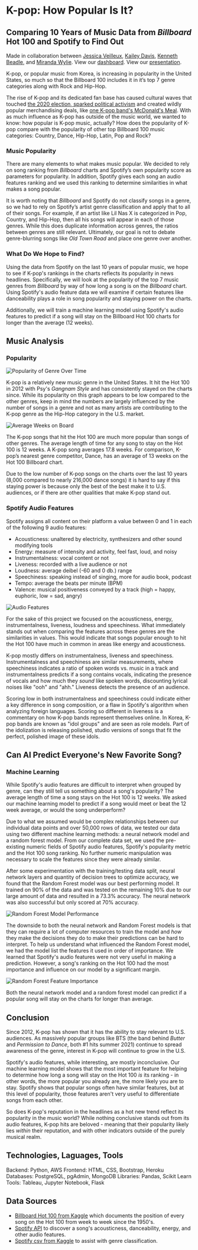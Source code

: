 # K-pop: How Popular Is It?
## Comparing 10 Years of Music Data from *Billboard* Hot 100 and Spotify to Find Out
Made in collaboration between [Jessica Veilleux](https://github.com/jveilleux2314), [Kailey Davis](https://github.com/kaileymd), [Kenneth Beadle](https://github.com/K-Beadle), and [Miranda Wylie](https://github.com/mirandawylie). View our [dashboard](https://k-pop-pop.herokuapp.com/). View our [presentation](https://docs.google.com/presentation/d/18R-miYkgG67zDTOXOeS0VitBn73jQj7eH99ADQq1drc/edit?usp=sharing).

K-pop, or popular music from Korea, is increasing in popularity in the United States, so much so that the Billboard 100 includes it in it’s top 7 genre categories along with Rock and Hip-Hop.

The rise of K-pop and its dedicated fan base has caused cultural waves that touched [the 2020 election, sparked political activism](https://www.cnn.com/2020/06/22/asia/k-pop-fandom-activism-intl-hnk/index.html) and created wildly popular merchandising deals, like [one K-pop band's McDonald's Meal](https://www.businessinsider.com/mcdonalds-bts-meal-drives-traffic-to-restaurants-over-travis-scott-meal-2021-6). With as much influence as K-pop has outside of the music world, we wanted to know: how popular is K-pop music, actually? How does the popularity of K-pop compare with the popularity of other top Billboard 100 music categories: Country, Dance, Hip-Hop, Latin, Pop and Rock?

### Music Popularity
There are many elements to what makes music popular. We decided to rely on song ranking from *Billboard* charts and Spotify’s own popularity score as parameters for popularity. In addition, Spotify gives each song an audio features ranking and we used this ranking to determine similarities in what makes a song popular.

It is worth noting that *Billboard* and Spotify do not classify songs in a genre, so we had to rely on Spotify’s artist genre classification and apply that to all of their songs. For example, if an artist like Lil Nas X is categorized in Pop, Country, and Hip-Hop, then all his songs will appear in each of those genres. While this does duplicate information across genres, the ratios between genres are still relevant. Ultimately, our goal is not to debate genre-blurring songs like *Old Town Road* and place one genre over another.

### What Do We Hope to Find?
Using the data from Spotify on the last 10 years of popular music, we hope to see if K-pop's rankings in the charts reflects its popularity in news headlines. Specifically, we will look at the popularity of the top 7 music genres from *Billboard* by way of how long a song is on the *Billboard* chart. Using Spotify's audio feature data we will examine if certain features like danceability plays a role in song popularity and staying power on the charts.

Additionally, we will train a machine learning model using Spotify's audio features to predict if a song will stay on the Billboard Hot 100 charts for longer than the average (12 weeks).


## Music Analysis

### Popularity
![Popularity of Genre Over Time](/Kailey/Images/Genre_over_time.png)

K-pop is a relatively new music genre in the United States. It hit the Hot 100 in 2012 with Psy's *Gangnam Style* and has consistently stayed on the charts since. While its popularity on this graph appears to be low compared to the other genres, keep in mind the numbers are largely influenced by the number of songs in a genre and not as many artists are contributing to the K-pop genre as the Hip-Hop category in the U.S. market.

![Average Weeks on Board](/Kailey/Images/Avg_Weeks_on_Board.png)

The K-pop songs that hit the Hot 100 are much more popular than songs of other genres. The average length of time for any song to stay on the Hot 100 is 12 weeks. A K-pop song averages 17.8 weeks. For comparison, K-pop’s nearest genre competitor, Dance, has an  average of 13 weeks on the Hot 100 Billboard chart.

Due to the low number of K-pop songs on the charts over the last 10 years (8,000 compared to nearly 216,000 dance songs) it is hard to say if this staying power is because only the best of the best make it to U.S. audiences, or if there are other qualities that make K-pop stand out.

### Spotify Audio Features
Spotify assigns all content on their platform a value between 0 and 1 in each of the following 9 audio features:
- Acousticness: unaltered by electricity, synthesizers and other sound modifying tools
- Energy: measure of intensity and activity, feel fast, loud, and noisy
- Instrumentalness: vocal content or not
- Liveness: recorded with a live audience or not
- Loudness: average deibel (-60 and 0 db.) range
- Speechiness: speaking instead of singing, more for audio book, podcast
- Tempo: average the beats per minute (BPM)
- Valence: musical positiveness conveyed by a track (high = happy, euphoric, low = sad, angry)

![Audio Features](Kailey/Images/Audio_Features.png)

For the sake of this project we focused on the acousticness, energy, instrumentalness, liveness, loudness and speechiness. What immediately stands out when comparing the features across these genres are the similarities in values. This would indicate that songs popular enough to hit the Hot 100 have much in common in areas like energy and acousticness.

K-pop mostly differs on instrumentalness, liveness and speechiness. Instrumentalness and speechiness are similar measurements, where speechiness indicates a ratio of spoken words vs. music in a track and instrumentalness predicts if a song contains vocals, indicating the presence of vocals and how much they *sound* like spoken words, discounting lyrical noises like "ooh" and "ahh." Liveness detects the presence of an audience.

Scoring low in both instrumentalness and speechiness could indicate either a key difference in song composition, or a flaw in Spotify's algorithm when analyzing foreign languages. Scoring so different in liveness is a commentary on how K-pop bands represent themselves online. In Korea, K-pop bands are known as "idol groups" and are seen as role models. Part of the idolization is releasing polished, studio versions of songs that fit the perfect, polished image of these idols.

## Can AI Predict Everyone's New Favorite Song?

### Machine Learning
While Spotify's audio features are difficult to interpret when grouped by genre, can they still tell us something about a song's popularity? The average length of time a song stays on the Hot 100 is 12 weeks. We asked our machine learning model to predict if a song would meet or beat the 12 week average, or would the song underperform?

Due to what we assumed would be complex relationships between our individual data points and over 50,000 rows of data, we tested our data using two different machine learning methods: a neural network model and a random forest model. From our complete data set, we used the pre-existing numeric fields of Spotify audio features, Spotify's popularity metric and the Hot 100 song ranking. No further numeric manipulation was necessary to scale the features since they were already similar.

After some experimentation with the training/testing data split, neural network layers and quantity of decision trees to optimize accuracy, we found that the Random Forest model was our best performing model. It trained on 90% of the data and was tested on the remaining 10% due to our large amount of data and resulted in a 73.3% accuracy. The neural network was also successful but only scored at 70% accuracy.

![Random Forest Model Performance](https://github.com/jveilleux2314/Music_Popularity/blob/main/Kenneth/ML%20png's/RandomForest_confusion_matrix.png)

The downside to both the neural network and Random Forest models is that they can require a lot of computer resources to train the model and *how* they make the decisions they do to make their predictions can be hard to interpret. To help us understand what influenced the Random Forest model, we had the model list the features it used in order of importance. We learned that Spotify's audio features were not very useful in making a prediction. However, a song's ranking on the Hot 100 had the most importance and influence on our model by a significant margin.

![Random Forest Feature Importance](https://github.com/jveilleux2314/Music_Popularity/blob/main/Kenneth/ML%20png's/RandomForest_features.png)

Both the neural network model and a random forest model can predict if a popular song will stay on the charts for longer than average.

## Conclusion
Since 2012, K-pop has shown that it has the ability to stay relevant to U.S. audiences. As massively popular groups like BTS (the band behind *Butter* and *Permission to Dance*, both #1 hits summer 2021) continue to spread awareness of the genre, interest in K-pop will continue to grow in the U.S.

Spotify's audio features, while interesting, are mostly inconclusive. Our machine learning model shows that the most important feature for helping to determine how long a song will stay on the Hot 100 *is* its ranking - in other words, the more popular you already are, the more likely you are to stay. Spotify shows that popular songs often have similar features, but at this level of popularity, those features aren't very useful to differentiate songs from each other.

So does K-pop's reputation in the headlines as a hot new trend reflect its popularity in the music world? While nothing conclusive stands out from its audio features, K-pop hits are beloved - meaning that their popularity likely lies *within* their reputation, and with other indicators outside of the purely musical realm.

## Technologies, Laguages, Tools
Backend: Python, AWS
Frontend: HTML, CSS, Bootstrap, Heroku
Databases: PostgreSQL, pgAdmin, MongoDB
Libraries: Pandas, Scikit Learn
Tools: Tableau, Jupyter Notebook, Flask

## Data Sources
- [Billboard Hot 100 from Kaggle](https://www.kaggle.com/dhruvildave/billboard-the-hot-100-songs) which documents the position of every song on the Hot 100 from week to week since the 1950's.
- [Spotify API](https://developer.spotify.com/documentation/web-api/reference/#endpoint-get-recommendations) to discover a song's acousticness, danceability, energy, and other audio features.
- [Spotify csv from Kaggle](https://www.kaggle.com/yamaerenay/spotify-dataset-19212020-160k-tracks?select=tracks.csv) to assist with genre classification.
